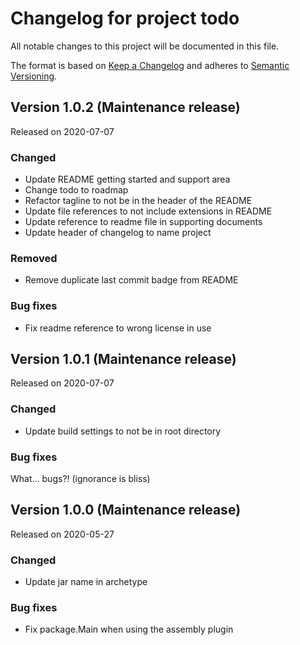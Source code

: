 # Changelog for project todo
All notable changes to this project will be documented in this file.

The format is based on [Keep a Changelog](https://keepachangelog.com/en/1.0.0/) 
and adheres to [Semantic Versioning](https://semver.org/spec/v2.0.0.html).

## Version 1.0.2 (Maintenance release)
Released on 2020-07-07

### Changed
- Update README getting started and support area
- Change todo to roadmap
- Refactor tagline to not be in the header of the README
- Update file references to not include extensions in README
- Update reference to readme file in supporting documents
- Update header of changelog to name project

### Removed
- Remove duplicate last commit badge from README

### Bug fixes
- Fix readme reference to wrong license in use

## Version 1.0.1 (Maintenance release)
Released on 2020-07-07

### Changed
- Update build settings to not be in root directory

### Bug fixes
What... bugs?! (ignorance is bliss)

## Version 1.0.0 (Maintenance release)
Released on 2020-05-27

### Changed
- Update jar name in archetype

### Bug fixes
- Fix package.Main when using the assembly plugin
